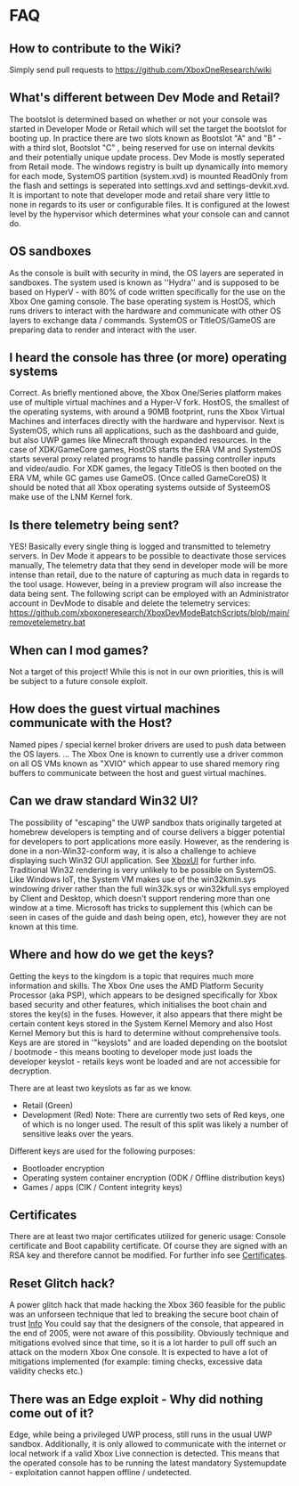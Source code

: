 # FAQ #

## How to contribute to the Wiki? ##
Simply send pull requests to https://github.com/XboxOneResearch/wiki

## What's different between Dev Mode and Retail? ##
The bootslot is determined based on whether or not your console was started in Developer Mode or Retail which will set the target the bootslot for booting up. In practice there are two slots known as  Bootslot "A" and "B" - with a third slot, Bootslot "C" , being reserved for use on internal devkits and their potentially unique update process. Dev Mode is mostly seperated from Retail mode. The windows registry is built up dynamically into memory for each mode, SystemOS partition (system.xvd) is mounted ReadOnly from the flash and settings is seperated into settings.xvd and settings-devkit.xvd. It is important to note that developer mode and retail share very little to none in regards to its user or configurable files. It is configured at the lowest level by the hypervisor which determines what your console can and cannot do.

## OS sandboxes ##
As the console is built with security in mind, the OS layers are seperated in sandboxes.
The system used is known as ''Hydra'' and is supposed to be based on HyperV - with 80% of code written specifically for the use on the Xbox One gaming console.
The base operating system is HostOS, which runs drivers to interact with the hardware and communicate with other OS layers to exchange data / commands. SystemOS or TitleOS/GameOS are preparing data to render and interact with the user.

## I heard the console has three (or more) operating systems ##
Correct. As briefly mentioned above, the Xbox One/Series platform makes use of multiple virtual machines and a Hyper-V fork. HostOS, the smallest of the operating systems, with around a 90MB footprint, runs the Xbox Virtual Machines and interfaces directly with the hardware and hypervisor. Next is SystemOS, which runs all applications, such as the dashboard and guide, but also UWP games like Minecraft through expanded resources. In the case of XDK/GameCore games, HostOS starts the ERA VM and SystemOS starts several proxy related programs to handle passing controller inputs and video/audio. For XDK games, the legacy TitleOS is then booted on the ERA VM, while GC games use GameOS. (Once called GameCoreOS) It should be noted that all Xbox operating systems outside of SysteemOS make use of the LNM Kernel fork. 

## Is there telemetry being sent? ##
YES! Basically every single thing is logged and transmitted to telemetry servers. In Dev Mode it appears to be possible to deactivate those services manually, 
The telemetry data that they send in developer mode will be more intense than retail, due to the nature of capturing as much data in regards to the tool usage. However, being in a preview program will also increase the data being sent. The following script can be employed with an Administrator account in DevMode to disable and delete the telemetry services: https://github.com/xboxoneresearch/XboxDevModeBatchScripts/blob/main/removetelemetry.bat 

## When can I mod games? ##
Not a target of this project! While this is not in our own priorities, this is will be subject to a future console exploit.

## How does the guest virtual machines communicate with the Host? ##
Named pipes / special kernel broker drivers are used to push data between the OS layers. ...
The Xbox One is known to currently use a driver common on all OS VMs known as "XVIO" which appear to use shared memory ring buffers to communicate between the host and guest virtual machines.

## Can we draw standard Win32 UI? ##
The possibility of "escaping" the UWP sandbox thats originally targeted at homebrew developers is tempting and of course delivers a bigger potential for developers to port applications more easily. However, as the rendering is done in a non-Win32-conform way, it is also a challenge to achieve displaying such Win32 GUI application. See [XboxUI](../xbox-ui) for further info. 
Traditional Win32 rendering is very unlikely to be possible on SystemOS. Like Windows IoT, the System VM makes use of the win32kmin.sys windowing driver rather than the full win32k.sys or win32kfull.sys employed by Client and Desktop, which doesn't support rendering more than one window at a time. Microsoft has tricks to supplement this (which can be seen in cases of the guide and dash being open, etc), however they are not known at this time. 

## Where and how do we get the keys? ##
Getting the keys to the kingdom is a topic that requires much more information and skills. The Xbox One uses the AMD Platform Security Processor (aka PSP), which appears to be designed specifically for Xbox based security and other features, which initialises the boot chain and stores the key(s) in the fuses. However, it also appears that there might be certain content keys stored in the System Kernel Memory and also Host Kernel Memory but this is hard to determine without comprehensive tools.
Keys are are stored in '"keyslots" and are loaded depending on the bootslot / bootmode - this means booting to developer mode just loads the developer keyslot - retails keys wont be loaded and are not accessible for decryption.

There are at least two keyslots as far as we know.
- Retail (Green)
- Development (Red)
Note: There are currently two sets of Red keys, one of which is no longer used. The result of this split was likely a number of sensitive leaks over the years. 

Different keys are used for the following purposes:
- Bootloader encryption
- Operating system container encryption (ODK / Offline distribution keys)
- Games / apps (CIK / Content integrity keys)

## Certificates ##
There are at least two major certificates utilized for generic usage: Console certificate and Boot capability certificate. Of course they are signed with an RSA key and therefore cannot be modified. For further info see [Certificates](../certificates).

## Reset Glitch hack? ##
A power glitch hack that made hacking the Xbox 360 feasible for the public was an unforseen technique that led to breaking the secure boot chain of trust [Info](https://recon.cx/2015/slides/recon2015-13-colin-o-flynn-Glitching-and-Side-Channel-Analysis-for-All.pdf) You could say that the designers of the console, that appeared in the end of 2005, were not aware of this possibility. Obviously technique and mitigations evolved since that time, so it is a lot harder to pull off such an attack on the modern Xbox One console. It is expected to have a lot of mitigations implemented (for example: timing checks, excessive data validity checks etc.) 

## There was an Edge exploit - Why did nothing come out of it? ##
Edge, while being a privileged UWP process, still runs in the usual UWP sandbox. Additionally, it is only allowed to communicate with the internet or local network if a valid Xbox Live connection is detected. This means that the operated console has to be running the latest mandatory Systemupdate - exploitation cannot happen offline / undetected.
